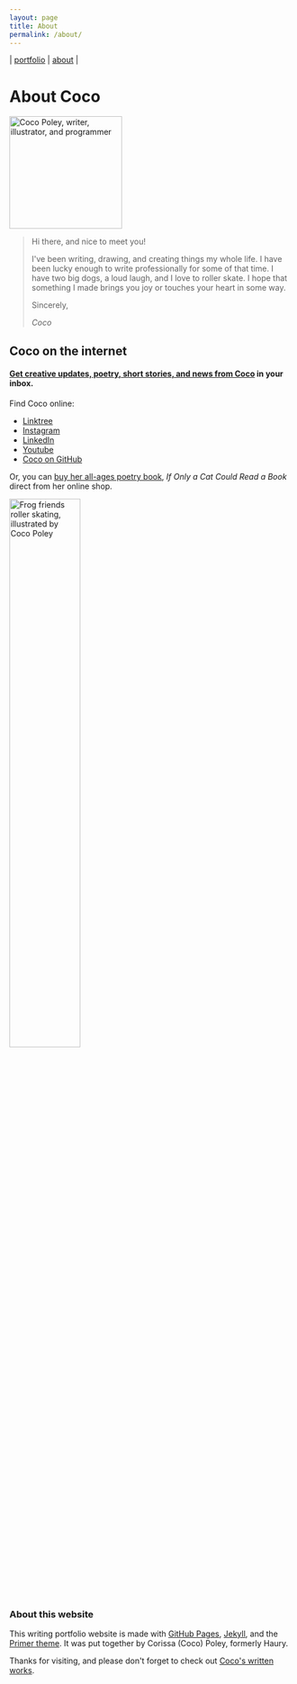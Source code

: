 ```yaml
---
layout: page
title: About
permalink: /about/
---
```


| [portfolio](/index.md) | [about](/about.md) |


# About Coco

<img src="https://avatars.githubusercontent.com/u/48961373?v=4" width="200px" alt="Coco Poley, writer, illustrator, and programmer">

>
> Hi there, and nice to meet you!
>
> I've been writing, drawing, and creating things my whole life. I have been lucky enough to write professionally for some of that time. I have two big dogs, a loud laugh, and I love to roller skate. I hope that something I made brings you joy or touches your heart in some way. 
>
> Sincerely,
> 
> _Coco_

## Coco on the internet

#### [Get creative updates, poetry, short stories, and news from Coco](https://buttondown.email/cocos-catchall) in your inbox.


Find Coco online:
- [Linktree](https://linktr.ee/youcancallmecoco)
- [Instagram](https://www.instagram.com/w1tchqueen/)
- [LinkedIn](https://www.linkedin.com/in/cocowrites/)
- [Youtube](https://www.youtube.com/channel/UCqYMV3E2V9zUS1kpI8450Dw)
- [Coco on GitHub](https://github.com/cocopo-codes/)
 
 Or, you can [buy her all-ages poetry book](https://youcancallmecoco.gumroad.com/l/ifonlyacatcouldreadabook), _If Only a Cat Could Read a Book_ direct from her online shop.

<img src="https://raw.githubusercontent.com/cocopo-codes/cocopo-codes.github.io/main/images/skatingfrogs.jpg" width="50%" alt="Frog friends roller skating, illustrated by Coco Poley">

### About this website
This writing portfolio website is made with [GitHub Pages](https://github.com/cocopo-codes/), [Jekyll](https://jekyllrb.com/docs/), and the [Primer theme](https://pages-themes.github.io/primer/). It was put together by Corissa (Coco) Poley, formerly Haury.

Thanks for visiting, and please don't forget to check out [Coco's written works](/index.md).

